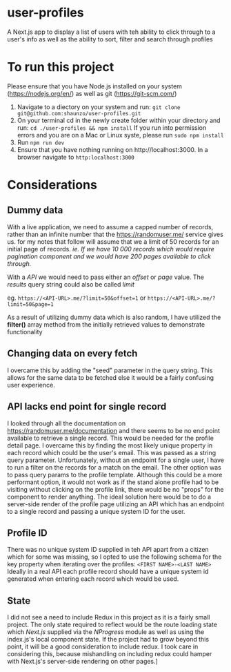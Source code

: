 # user-profiles
A Next.js app to display a list of users with teh ability to click through to a user's info as well as the ability to sort, filter and search through profiles

# To run this project
Please ensure that you have Node.js installed on your system (https://nodejs.org/en/) as well as git (https://git-scm.com/)

1. Navigate to a diectory on your system and run: `git clone git@github.com:shaunzo/user-profiles.git`
2. On your terminal cd in the newly create folder within your directory and run:
   `cd ./user-profiles && npm install`
   If you run into permission errors and you are on a Mac or Linux syste, please run `sudo npm install`
3. Run `npm run dev`
4. Ensure that you have nothing running on http://localhost:3000. In a browser navigate to `http:localhost:3000`


# Considerations
## Dummy data
With a live application, we need to assume a capped number of records, rather than an infinite number that the https://randomuser.me/ service gives us. for my notes that follow will assume that we a limit of 50 records for an initial page of records. <i>ie. If we have 10 000 records which would require pagination component and we would have 200 pages available to click through.</i>

With a <i>API</i> we would need to pass either an <i>offset</i> or <i>page</i> value. The <i>results</i> query string could also be called <i>limit</i>

eg. `https://<API-URL>.me/?limit=50&offset=1` or `https://<API-URL>.me/?limit=50&page=1`

As a result of utilizing dummy data which is also random, I have utilized the <b>filter()</b> array method from the initially retrieved values to demonstrate functionality

## Changing data on every fetch
I overcame this by adding the "seed" parameter in the query string. This allows for the same data to be fetched else it would be a fairly confusing user experience.

## API lacks end point for single record
I looked through all the documentation on https://randomuser.me/documentation and there seems to be no end point available to retrieve a single record. This would be needed for the profile detail page. I overcame this by finding the most likely unique property in each record which could be the user's email. This was passed as a string query parameter. Unfortunately, without an endpoint for a single user, I have to run a filter on the records for a match on the email. The other option was to pass query params to the profile template. Although this could be a more performant option, it would not work as if the stand alone profile had to be visiting without clicking on the profile link, there would be no "props" for the component to render anything. The ideal solution here would be to do a server-side render of the profile page utilizing an API which has an endpoint to a single record and passing a unique system ID for the user.

## Profile ID
There was no unique system ID supplied in teh API apart from a citizen which for some was missing, so I opted to use the following schema for the key property when iterating over the profiles:
`<FIRST NAME>-<LAST NAME>`
Ideally in a real API each profile record should have a unique system id generated when entering each record which would be used.

## State
I did not see a need to include Redux in this project as it is a fairly small project. The only state required to reflect would be the route loading state which *Next.js* supplied via the *NProgress* module as well as using the index.js's local component state. If the project had to grow beyond this point, it will be a good consideration to include redux. I took care in considering this, because mishandling on including redux could hamper with Next.js's server-side rendering on other pages.]

